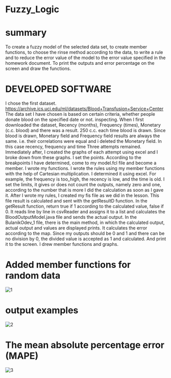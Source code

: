 # Fuzzy_Logic

# summary
To create a fuzzy model of the selected data set, to create member functions,
to choose the rinse method according to the data, 
to write a rule and to reduce the error value of the model to the error value specified in the homework document.
To print the outputs and error percentage on the screen and draw the functions.

# DEVELOPED SOFTWARE
I chose the first dataset. https://archive.ics.uci.edu/ml/datasets/Blood+Transfusion+Service+Center
The data set I have chosen is based on certain criteria, whether people donate blood on the specified date or not.
inspecting. When I first downloaded the dataset, Recency (months), Frequency (times), Monetary (c.c. blood) and
there was a result.
250 c.c. each time blood is drawn. Since blood is drawn, Monetary field and Frequency field results are always the same.
i.e. their correlations were equal and i deleted the Monetary field. In this case recency, frequency and time
Three attempts remained.
Immediately after, I created the graphs of each attempt using excel and I broke down from these graphs.
I set the points. According to the breakpoints I have determined, come to my model.fcl file and become a member.
I wrote my functions.
I wrote the rules using my member functions with the help of Cartesian multiplication.
I determined it using excel. For example, the frequency is too_high, the recency is low, and the time is old.
I set the limits, it gives or does not count the outputs, namely zero and one, according to the number that is more
I did the calculation as soon as I gave it.
After I wrote my rules, I created my fis file as we did in the lesson. This file result is calculated and sent with the getResultD function.
In the getResult function, return true if 1 according to the calculated value, false if 0.
It reads line by line in csvReader and assigns it to a list and calculates the BloodOutputModel.java file and sends the actual output.
In the BulanikOdev_1 file, there is the main method, in which the calculated output, actual output and values are displayed prints.
It calculates the error according to the map.
Since my outputs should be 0 and 1 and there can be no division by 0, the divided value is accepted as 1 and calculated.
And print it to the screen. I drew member functions and graphs.


# Added member functions for random data
![1](https://user-images.githubusercontent.com/61979226/136330359-f4ea8918-18fb-4912-a4fb-95ea6c49715e.png)

# output examples
![2](https://user-images.githubusercontent.com/61979226/136330363-1bf3e5f0-f57d-43e9-b944-bf365ed9bd25.png)

# The mean absolute percentage error (MAPE)
![3](https://user-images.githubusercontent.com/61979226/136330371-8f1962d4-3730-4f14-a3e4-f74c19eb7ddd.png)

